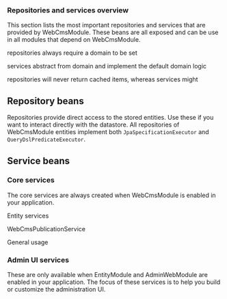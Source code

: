 ### Repositories and services overview

This section lists the most important repositories and services that are provided by WebCmsModule.  These beans are all exposed and can be use in all modules that depend on WebCmsModule.

repositories always require a domain to be set

services abstract from domain and implement the default domain logic

repositories will never return cached items, whereas services might

## Repository beans

Repositories provide direct access to the stored entities.  Use these if you want to interact directly with the datastore.  All repositories of WebCmsModule entities implement both `JpaSpecificationExecutor` and `QueryDslPredicateExecutor`.



## Service beans

### Core services

The core services are always created when WebCmsModule is enabled in your application.

Entity services

WebCmsPublicationService

General usage

### Admin UI services

These are only available when EntityModule and AdminWebModule are enabled in your application.  The focus of these services is to help you build or customize the administration UI.



